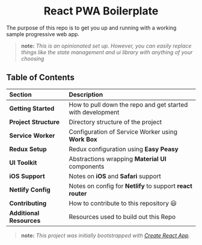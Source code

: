 <h1 align="center"><strong>React PWA Boilerplate</strong></h1>

<p>The purpose of this repo is to get you up and running with a working sample progressive web app.</p>

> **note:** _This is an opinionated set up. However, you can easily replace things like the state management and ui library with anything of your choosing_

## Table of Contents

| Section                  | Description                                                 |
| :----------------------- | :---------------------------------------------------------- |
| **Getting Started**      | How to pull down the repo and get started with development  |
| **Project Structure**    | Directory structure of the project                          |
| **Service Worker**       | Configuration of Service Worker using **Work Box**          |
| **Redux Setup**          | Redux configuration using **Easy Peasy**                    |
| **UI Toolkit**           | Abstractions wrapping **Material UI** components            |
| **iOS Support**          | Notes on **iOS** and **Safari** support                     |
| **Netlify Config**       | Notes on config for **Netlify** to support **react router** |
| **Contributing**         | How to contribute to this repository 😃                     |
| **Additional Resources** | Resources used to build out this Repo                       |

> **note:** _This project was initially bootstrapped with [Create React App](https://github.com/facebook/create-react-app)._
